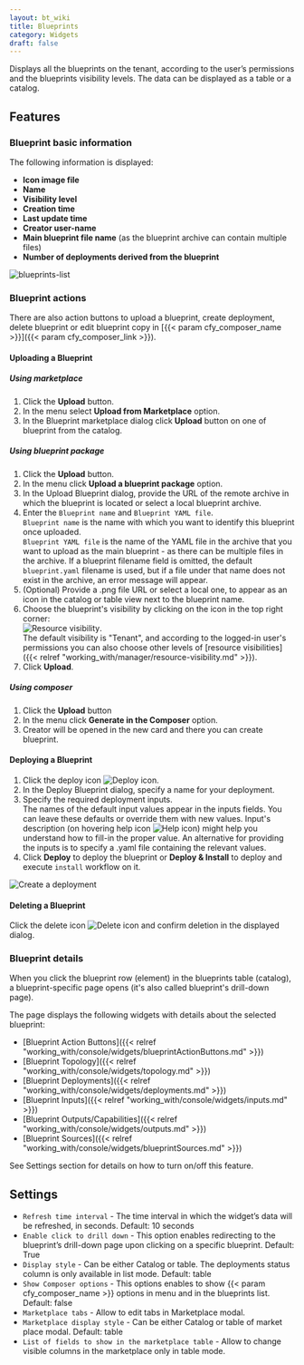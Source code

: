 ```yaml
---
layout: bt_wiki
title: Blueprints
category: Widgets
draft: false
---
```


Displays all the blueprints on the tenant, according to the user’s permissions and the blueprints visibility levels.
 The data can be displayed as a table or a catalog.

## Features

### Blueprint basic information

The following information is displayed:

* **Icon image file**
* **Name**
* **Visibility level**
* **Creation time**
* **Last update time**
* **Creator user-name**
* **Main blueprint file name** (as the blueprint archive can contain multiple files)
* **Number of deployments derived from the blueprint**

![blueprints-list]( /images/ui/widgets/blueprints-list.png)


### Blueprint actions

There are also action buttons to upload a blueprint, create deployment, delete blueprint or edit blueprint copy in [{{< param cfy_composer_name >}}]({{< param cfy_composer_link >}}).


#### Uploading a Blueprint

##### Using marketplace

1. Click the **Upload** button.
2. In the menu select **Upload from Marketplace** option.
3. In the Blueprint marketplace dialog click **Upload** button on one of blueprint from the catalog.

##### Using blueprint package

1. Click the **Upload** button.
2. In the menu click **Upload a blueprint package** option.
3. In the Upload Blueprint dialog, provide the URL of the remote archive in which the blueprint is located or select a local blueprint archive.
4. Enter the `Blueprint name` and `Blueprint YAML file`.   
   `Blueprint name` is the name with which you want to identify this blueprint once uploaded.<br>
   `Blueprint YAML file` is the name of the YAML file in the archive that you want to upload as the main blueprint - as there can be multiple files in the archive. If a blueprint filename field is omitted, the default `blueprint.yaml` filename is used, but if a file under that name does not exist in the archive, an error message will appear.    
4. (Optional) Provide a .png file URL or select a local one, to appear as an icon in the catalog or table view next to the blueprint name.   
5. Choose the blueprint's visibility by clicking on the icon in the top right corner:<br>
![Resource visibility]( /images/ui/icons/tenant-wide-resource-icon.png ).<br>
The default visibility is "Tenant", and according to the logged-in user's permissions you can also choose other levels of [resource visibilities]({{< relref "working_with/manager/resource-visibility.md" >}}).<br>
6. Click **Upload**.

##### Using composer

1. Click the **Upload** button
2. In the menu click **Generate in the Composer** option.
3. Creator will be opened in the new card and there you can create blueprint.

#### Deploying a Blueprint

1. Click the deploy icon ![Deploy icon]( /images/ui/icons/deploy-icon.png ).   
2. In the Deploy Blueprint dialog, specify a name for your deployment.
3. Specify the required deployment inputs.   
   The names of the default input values appear in the inputs fields. You can leave these defaults or override them with new values.
   Input's description (on hovering help icon ![Help icon]( /images/ui/icons/help-icon.png )) might help you understand how to fill-in the proper value.
   An alternative for providing the inputs is to specify a .yaml file containing the relevant values.
4. Click **Deploy** to deploy the blueprint or **Deploy & Install** to deploy and execute `install` workflow on it.

![Create a deployment]( /images/ui/widgets/blueprints_deployment_creation.png )


#### Deleting a Blueprint

Click the delete icon ![Delete icon]( /images/ui/icons/delete-icon.png ) and confirm deletion in the displayed dialog.


### Blueprint details

When you click the blueprint row (element) in the blueprints table (catalog), a blueprint-specific page opens (it's also called blueprint's drill-down page).

The page displays the following widgets with details about the selected blueprint:

* [Blueprint Action Buttons]({{< relref "working_with/console/widgets/blueprintActionButtons.md" >}})
* [Blueprint Topology]({{< relref "working_with/console/widgets/topology.md" >}})
* [Blueprint Deployments]({{< relref "working_with/console/widgets/deployments.md" >}})
* [Blueprint Inputs]({{< relref "working_with/console/widgets/inputs.md" >}})
* [Blueprint Outputs/Capabilities]({{< relref "working_with/console/widgets/outputs.md" >}})
* [Blueprint Sources]({{< relref "working_with/console/widgets/blueprintSources.md" >}})

See Settings section for details on how to turn on/off this feature.


## Settings

* `Refresh time interval` - The time interval in which the widget’s data will be refreshed, in seconds. Default: 10 seconds
* `Enable click to drill down` - This option enables redirecting to the blueprint’s drill-down page upon clicking on a specific blueprint. Default: True
* `Display style` - Can be either Catalog or table. The deployments status column is only available in list mode.  Default: table
* `Show Composer options` - This options enables to show {{< param cfy_composer_name >}} options in menu and in the blueprints list. Default: false
* `Marketplace tabs` - Allow to edit tabs in Marketplace modal.
* `Marketplace display style` - Can be either Catalog or table of market place modal.  Default: table
* `List of fields to show in the marketplace table` - Allow to change visible columns in the marketplace only in table mode.
